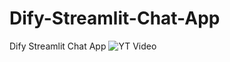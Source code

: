 # Dify-Streamlit-Chat-App
Dify Streamlit Chat App
![YT Video](https://i.ibb.co/kqWrs4H/AI-Chatbot.png)

